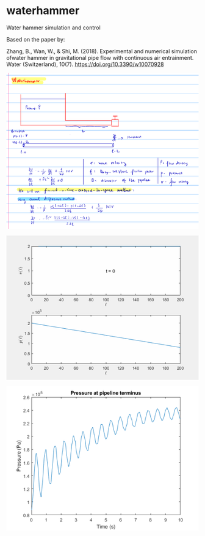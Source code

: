 # waterhammer
Water hammer simulation and control 

Based on the paper by: 

Zhang, B., Wan, W., & Shi, M. (2018). Experimental and numerical simulation ofwater hammer in gravitational pipe flow with continuous air entrainment. Water (Switzerland), 10(7). https://doi.org/10.3390/w10070928


![](https://github.com/auralius/waterhammer/blob/main/problem_description.png)

![](https://github.com/auralius/waterhammer/blob/main/waterhammer.gif)

![](https://github.com/auralius/waterhammer/blob/main/pipeline_terminus_pressure.png)
